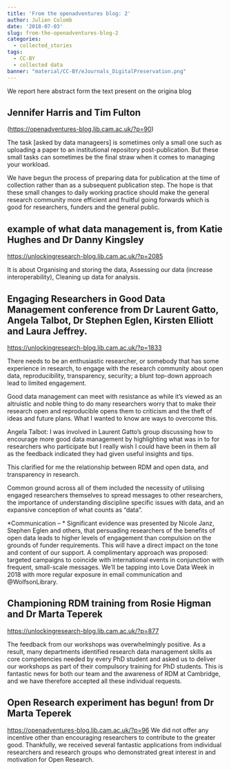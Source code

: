 ```yaml
---
title: 'From the openadventures blog: 2'
author: Julien Colomb
date: '2018-07-03'
slug: from-the-openadventures-blog-2
categories:
  - collected_stories
tags:
  - CC-BY
  - collected data
banner: "material/CC-BY/eJournals_DigitalPreservation.png" 
---
```


We report here abstract form the text present on the origina blog

## Jennifer Harris and Tim Fulton
(https://openadventures-blog.lib.cam.ac.uk/?p=90)

The task [asked by data manageers] is sometimes only a small one such as uploading a paper to an institutional repository post-publication.  But these small tasks can sometimes be the final straw when it comes to managing your workload.

We have begun the process of preparing data for publication at the time of collection rather than as a subsequent publication step. The hope is that these small changes to daily working practice should make the general research community more efficient and fruitful going forwards which is good for researchers, funders and the general public.

## example of what data management is, from Katie Hughes and Dr Danny Kingsley

https://unlockingresearch-blog.lib.cam.ac.uk/?p=2085

It is about Organising and storing the data, Assessing our data (increase interoperability), Cleaning up data for analysis.

## Engaging Researchers in Good Data Management conference from  Dr Laurent Gatto, Angela Talbot, Dr Stephen Eglen, Kirsten Elliott and Laura Jeffrey.

https://unlockingresearch-blog.lib.cam.ac.uk/?p=1833

There needs to be an enthusiastic researcher, or somebody that has some experience in research, to engage with the research community about open data, reproducibility, transparency, security; a blunt top-down approach lead to limited engagement.

Good data management can meet with resistance as while it’s viewed as an altruistic and noble thing to do many researchers worry that to make their research open and reproducible opens them to criticism and the theft of ideas and future plans. What I wanted to know are ways to overcome this.

Angela Talbot: I was involved in Laurent Gatto’s group discussing how to encourage more good data management by highlighting what was in to for researchers who participate but I really wish I could have been in them all as the feedback indicated they had given useful insights and tips.

This clarified for me the relationship between RDM and open data, and transparency in research.

Common ground across all of them included the necessity of utilising engaged researchers themselves to spread messages to other researchers, the importance of understanding discipline specific issues with data, and an expansive conception of what counts as “data”.

*Communication – * Significant evidence was presented by Nicole Janz, Stephen Eglen and others, that persuading researchers of the benefits of open data leads to higher levels of engagement than compulsion on the grounds of funder requirements. This will have a direct impact on the tone and content of our support. A complimentary approach was proposed: targeted campaigns to coincide with international events in conjunction with frequent, small-scale messages. We’ll be tapping into Love Data Week in 2018 with more regular exposure in email communication and @WolfsonLibrary.

## Championing RDM training from  Rosie Higman and Dr Marta Teperek
https://unlockingresearch-blog.lib.cam.ac.uk/?p=877

The feedback from our workshops was overwhelmingly positive. As a result, many departments identified research data management skills as core competencies needed by every PhD student and asked us to deliver our workshops as part of their compulsory training for PhD students. This is fantastic news for both our team and the awareness of RDM at Cambridge, and we have therefore accepted all these individual requests.

## Open Research experiment has begun! from Dr Marta Teperek
https://openadventures-blog.lib.cam.ac.uk/?p=96
We did not offer any incentive other than encouraging researchers to contribute to the greater good. 
Thankfully, we received several fantastic applications from individual researchers and research groups who demonstrated great interest in and motivation for Open Research. 


